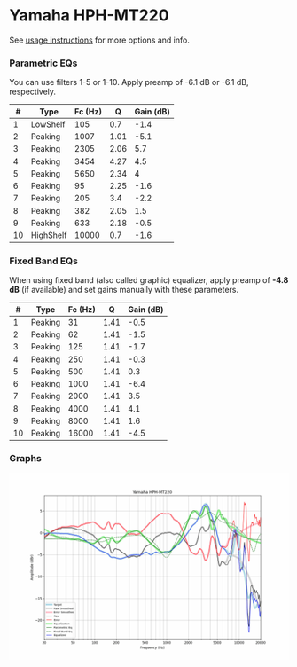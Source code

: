 # Yamaha HPH-MT220
See [usage instructions](https://github.com/jaakkopasanen/AutoEq#usage) for more options and info.

### Parametric EQs
You can use filters 1-5 or 1-10. Apply preamp of -6.1 dB or -6.1 dB, respectively.

|   # | Type      |   Fc (Hz) |    Q |   Gain (dB) |
|-----|-----------|-----------|------|-------------|
|   1 | LowShelf  |       105 | 0.7  |        -1.4 |
|   2 | Peaking   |      1007 | 1.01 |        -5.1 |
|   3 | Peaking   |      2305 | 2.06 |         5.7 |
|   4 | Peaking   |      3454 | 4.27 |         4.5 |
|   5 | Peaking   |      5650 | 2.34 |         4   |
|   6 | Peaking   |        95 | 2.25 |        -1.6 |
|   7 | Peaking   |       205 | 3.4  |        -2.2 |
|   8 | Peaking   |       382 | 2.05 |         1.5 |
|   9 | Peaking   |       633 | 2.18 |        -0.5 |
|  10 | HighShelf |     10000 | 0.7  |        -1.6 |

### Fixed Band EQs
When using fixed band (also called graphic) equalizer, apply preamp of **-4.8 dB** (if available) and set gains manually with these parameters.

|   # | Type    |   Fc (Hz) |    Q |   Gain (dB) |
|-----|---------|-----------|------|-------------|
|   1 | Peaking |        31 | 1.41 |        -0.5 |
|   2 | Peaking |        62 | 1.41 |        -1.5 |
|   3 | Peaking |       125 | 1.41 |        -1.7 |
|   4 | Peaking |       250 | 1.41 |        -0.3 |
|   5 | Peaking |       500 | 1.41 |         0.3 |
|   6 | Peaking |      1000 | 1.41 |        -6.4 |
|   7 | Peaking |      2000 | 1.41 |         3.5 |
|   8 | Peaking |      4000 | 1.41 |         4.1 |
|   9 | Peaking |      8000 | 1.41 |         1.6 |
|  10 | Peaking |     16000 | 1.41 |        -4.5 |

### Graphs
![](./Yamaha%20HPH-MT220.png)
